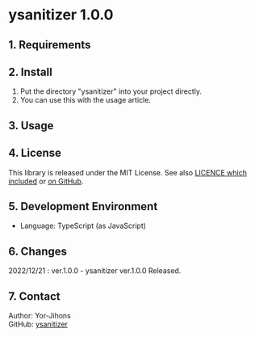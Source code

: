# ysanitizer 1.0.0

## 1. Requirements

## 2. Install

1. Put the directory "ysanitizer" into your project directly.
2. You can use this with the usage article.

## 3. Usage

## 4. License

This library is released under the MIT License. See also [LICENCE which included](./LICENSE) or [on GitHub](https://github.com/Yor-Jihons/ysanitizer/blob/main/ysanitizer/LICENSE).

## 5. Development Environment

- Language: TypeScript (as JavaScript)

## 6. Changes

2022/12/21 : ver.1.0.0
    - ysanitizer ver.1.0.0 Released.

## 7. Contact

Author: Yor-Jihons  
GitHub: [ysanitizer](https://github.com/Yor-Jihons/ysanitizer)  
